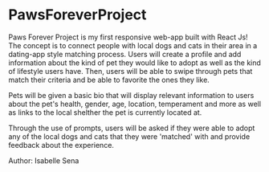 # PawsForeverProject

Paws Forever Project is my first responsive web-app built with React Js! The concept is to connect people with local dogs and cats in their area in a
dating-app style matching process. Users will create a profile and add information about the kind of pet they would like to adopt as well as the kind
of lifestyle users have. Then, users will be able to swipe through pets that match their criteria and be able to favorite the ones they like. 

Pets will be given a basic bio that will display relevant information to users about the pet's health, gender, age, location, temperament and more as well as
links to the local shelther the pet is currently located at. 

Through the use of prompts, users will be asked if they were able to adopt any of the local dogs and cats that they were 'matched' with and provide feedback 
about the experience. 

Author: Isabelle Sena
